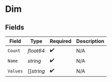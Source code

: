 # Dim


## Fields

| Field              | Type               | Required           | Description        |
| ------------------ | ------------------ | ------------------ | ------------------ |
| `Count`            | *float64*          | :heavy_check_mark: | N/A                |
| `Name`             | *string*           | :heavy_check_mark: | N/A                |
| `Values`           | []*string*         | :heavy_check_mark: | N/A                |